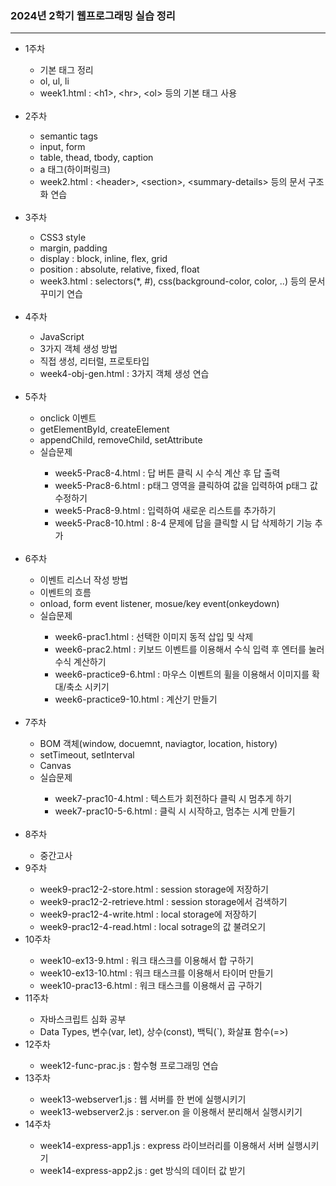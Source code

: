<h3>2024년 2학기 웹프로그래밍 실습 정리</h3> 
<hr>
<ul>
  <li>1주차</li>
  <ul>
    <li>기본 태그 정리</li>
    <li>ol, ul, li</li>
    <li>week1.html : &lt;h1&gt;, &lt;hr&gt;, &lt;ol&gt; 등의 기본 태그 사용</li>
  </ul>
  <br>
  <li>2주차</li>
  <ul>
    <li>semantic tags</li>
    <li>input, form</li>
    <li>table, thead, tbody, caption</li>
    <li>a 태그(하이퍼링크)</li>
    <li>week2.html : &lt;header&gt;, &lt;section&gt;, &lt;summary-details&gt; 등의 문서 구조화 연습</li>
  </ul>
  <br>
  <li>3주차</li>
  <ul>
    <li>CSS3 style</li>
    <li>margin, padding</li>
    <li>display : block, inline, flex, grid</li>
    <li>position : absolute, relative, fixed, float</li>
    <li>week3.html : selectors(*, #), css(background-color, color, ..) 등의 문서 꾸미기 연습</li>
  </ul>
  <br>
  <li>4주차</li>
  <ul>
    <li>JavaScript</li>
    <li>3가지 객체 생성 방법</li>
    <li>직접 생성, 리터럴, 프로토타입</li>
    <li>week4-obj-gen.html : 3가지 객체 생성 연습</li>
  </ul>
  <br>
  <li>5주차</li>
  <ul>
    <li>onclick 이벤트</li>
    <li>getElementById, createElement</li>
    <li>appendChild, removeChild, setAttribute</li>
    <li>실습문제</li>
    <ul>
      <li>week5-Prac8-4.html : 답 버튼 클릭 시 수식 계산 후 답 출력</li>
      <li>week5-Prac8-6.html : p태그 영역을 클릭하여 값을 입력하여 p태그 값 수정하기</li>
      <li>week5-Prac8-9.html : 입력하여 새로운 리스트를 추가하기</li>
      <li>week5-Prac8-10.html : 8-4 문제에 답을 클릭할 시 답 삭제하기 기능 추가</li>
    </ul>
  </ul>
  <br>
  <li>6주차</li>
  <ul>
    <li>이벤트 리스너 작성 방법</li>
    <li>이벤트의 흐름</li>
    <li>onload, form event listener, mosue/key event(onkeydown)</li>
    <li>실습문제</li>
    <ul>
      <li>week6-prac1.html : 선택한 이미지 동적 삽입 및 삭제</li>
      <li>week6-prac2.html : 키보드 이벤트를 이용해서 수식 입력 후 엔터를 눌러 수식 계산하기</li>
      <li>week6-practice9-6.html : 마우스 이벤트의 휠을 이용해서 이미지를 확대/축소 시키기</li>
      <li>week6-practice9-10.html : 계산기 만들기</li>
    </ul>
  </ul>
  <br>
  <li>7주차</li>
  <ul>
    <li>BOM 객체(window, docuemnt, naviagtor, location, history)</li>
    <li>setTimeout, setInterval</li>
    <li>Canvas</li>
    <li>실습문제</li>
    <ul>
      <li>week7-prac10-4.html : 텍스트가 회전하다 클릭 시 멈추게 하기</li>
      <li>week7-prac10-5-6.html : 클릭 시 시작하고, 멈추는 시계 만들기</li>
    </ul>
  </ul>
  <br>
  <li>8주차</li>
  <ul>
    <li>중간고사</li>
  </ul>
  <li>9주차</li>
  <ul>
    <li>week9-prac12-2-store.html : session storage에 저장하기</li>
    <li>week9-prac12-2-retrieve.html : session storage에서 검색하기</li>
    <li>week9-prac12-4-write.html : local storage에 저장하기</li>
    <li>week9-prac12-4-read.html : local sotrage의 값 불려오기</li>
  </ul>
  <li>10주차</li>
  <ul>
    <li>week10-ex13-9.html : 워크 태스크를 이용해서 합 구하기</li>
    <li>week10-ex13-10.html : 워크 태스크를 이용해서 타이머 만들기</li>
    <li>week10-prac13-6.html : 워크 태스크를 이용해서 곱 구하기</li>
  </ul>
  <li>11주차</li>
  <ul>
    <li>자바스크립트 심화 공부</li>
    <li>Data Types, 변수(var, let), 상수(const), 백틱(`), 화살표 함수(=>)</li>
  </ul>
  <li>12주차</li>
  <ul>
    <li>week12-func-prac.js : 함수형 프로그래밍 연습</li>
  </ul>
  <li>13주차</li>
  <ul>
    <li>week13-webserver1.js : 웹 서버를 한 번에 실행시키기</li>
    <li>week13-webserver2.js : server.on 을 이용해서 분리해서 실행시키기</li>
  </ul>
  <li>14주차</li>
  <ul>
    <li>week14-express-app1.js : express 라이브러리를 이용해서 서버 실행시키기</li>
    <li>week14-express-app2.js : get 방식의 데이터 값 받기</li>
  </ul>
</ul>
